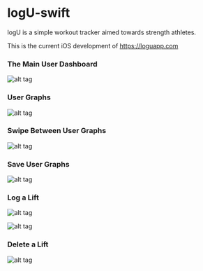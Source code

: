 # logU-swift

logU is a simple workout tracker aimed towards strength athletes.

This is the current iOS development of https://loguapp.com


### The Main User Dashboard


![alt tag](http://i.imgur.com/jemY1A1.png)


### User Graphs



![alt tag](http://i.imgur.com/CPz0mqM.png)



### Swipe Between User Graphs



![alt tag](http://i.imgur.com/iq9RkuH.png)



### Save User Graphs



![alt tag](http://i.imgur.com/GebN84K.png)



### Log a Lift



![alt tag](http://i.imgur.com/y7xqeAV.png)

![alt tag](http://i.imgur.com/d0Inh5w.png)



### Delete a Lift



![alt tag](http://i.imgur.com/LKYUK7z.png)
